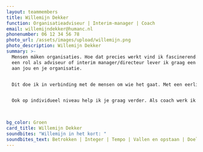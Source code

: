 ```yaml
---
layout: teammembers
title: Willemijn Dekker
function: Organisatieadviseur | Interim-manager | Coach
email: willemijndekker@humanc.nl
phonenumber: 06 12 34 56 78
photo_url: /assets/images/upload/willemijn.png
photo_description: Willemijn Dekker
summary: >-
  Mensen máken organisaties. Hoe dat precies werkt vind ik fascinerend. Vanuit
  een rol als adviseur of interim manager/directeur lever ik graag een bijdrage
  aan jou en je organisatie. ​


  Dit doe ik in verbinding met de mensen om wie het gaat. Met een eerlijke en open blik, ook als het moeilijk is. Dan komen we verder met elkaar. Hierbij vind ik nieuwe dingen leren en proberen belangrijk. Met als doel resultaten bereiken waar je trots op kunt zijn. ​


  Ook op individueel niveau help ik je graag verder. Als coach werk ik vanuit het gedachtegoed van de positieve gezondheid, want er zijn zo veel verschillende dimensies die invloed hebben op wie jij bent als mens. ​


  ​
bg_color: Groen
card_title: Willemijn Dekker
soundbites: "Willemijn in het kort: "
soundbites_text: Betrokken | Integer | Tempo | Vallen en opstaan | Doelgericht
---
```

